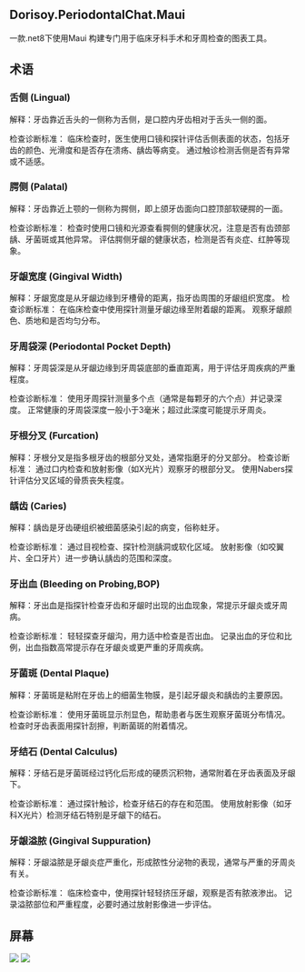## Dorisoy.PeriodontalChat.Maui

一款.net8下使用Maui 构建专门用于临床牙科手术和牙周检查的图表工具。

## 术语

### 舌侧 (Lingual)
解释：牙齿靠近舌头的一侧称为舌侧，是口腔内牙齿相对于舌头一侧的面。

检查诊断标准：
临床检查时，医生使用口镜和探针评估舌侧表面的状态，包括牙齿的颜色、光滑度和是否存在溃疡、龋齿等病变。
通过触诊检测舌侧是否有异常或不适感。

### 腭侧 (Palatal)
解释：牙齿靠近上颚的一侧称为腭侧，即上颌牙齿面向口腔顶部软硬腭的一面。

检查诊断标准：
检查时使用口镜和光源查看腭侧的健康状况，注意是否有齿颈部龋、牙菌斑或其他异常。
评估腭侧牙龈的健康状态，检测是否有炎症、红肿等现象。

### 牙龈宽度 (Gingival Width)
解释：牙龈宽度是从牙龈边缘到牙槽骨的距离，指牙齿周围的牙龈组织宽度。
检查诊断标准：
在临床检查中使用探针测量牙龈边缘至附着龈的距离。
观察牙龈颜色、质地和是否均匀分布。

### 牙周袋深 (Periodontal Pocket Depth)
解释：牙周袋深是从牙龈边缘到牙周袋底部的垂直距离，用于评估牙周疾病的严重程度。

检查诊断标准：
使用牙周探针测量多个点（通常是每颗牙的六个点）并记录深度。
正常健康的牙周袋深度一般小于3毫米；超过此深度可能提示牙周炎。

### 牙根分叉 (Furcation)
解释：牙根分叉是指多根牙齿的根部分叉处，通常指磨牙的分叉部分。
检查诊断标准：
通过口内检查和放射影像（如X光片）观察牙的根部分叉。
使用Nabers探针评估分叉区域的骨质丧失程度。

### 龋齿 (Caries)
解释：龋齿是牙齿硬组织被细菌感染引起的病变，俗称蛀牙。

检查诊断标准：
通过目视检查、探针检测龋洞或软化区域。
放射影像（如咬翼片、全口牙片）进一步确认龋齿的范围和深度。

### 牙出血 (Bleeding on Probing,BOP)
解释：牙出血是指探针检查牙齿和牙龈时出现的出血现象，常提示牙龈炎或牙周病。

检查诊断标准：
轻轻探查牙龈沟，用力适中检查是否出血。
记录出血的牙位和比例，出血指数高常提示存在牙龈炎或更严重的牙周疾病。

### 牙菌斑 (Dental Plaque)
解释：牙菌斑是粘附在牙齿上的细菌生物膜，是引起牙龈炎和龋齿的主要原因。

检查诊断标准：
使用牙菌斑显示剂显色，帮助患者与医生观察牙菌斑分布情况。
检查时牙齿表面用探针刮擦，判断菌斑的附着情况。

### 牙结石 (Dental Calculus)
解释：牙结石是牙菌斑经过钙化后形成的硬质沉积物，通常附着在牙齿表面及牙龈下。

检查诊断标准：
通过探针触诊，检查牙结石的存在和范围。
使用放射影像（如牙科X光片）检测牙结石特别是牙龈下的结石。

### 牙龈溢脓 (Gingival Suppuration)
解释：牙龈溢脓是牙龈炎症严重化，形成脓性分泌物的表现，通常与严重的牙周炎有关。

检查诊断标准：
临床检查中，使用探针轻轻挤压牙龈，观察是否有脓液渗出。
记录溢脓部位和严重程度，必要时通过放射影像进一步评估。

## 屏幕

<img src="https://github.com/dorisoy/Dorisoy.PeriodontalChat.Maui/blob/main/Screen/1.png"/>

<img src="https://github.com/dorisoy/Dorisoy.PeriodontalChat.Maui/blob/main/Screen/2.png"/>
